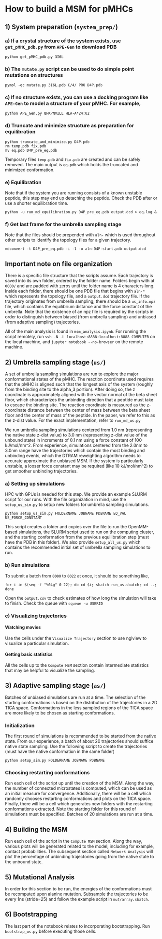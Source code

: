 # How to build a MSM for pMHCs

## 1) System preparation (`system_prep/`)

### a) If a crystal structure of the system exists, use `get_pMHC_pdb.py` from `APE-Gen` to download PDB

```
python get_pMHC_pdb.py 3I6L
```

### b) The `mutate.py` script can be used to do simple point mutations on structures

```
pymol -qc mutate.py 3I6L.pdb C/4/ PRO D4P.pdb
```

### c) If no structure exists, you can use a docking program like `APE-Gen` to model a structure of your pMHC. For example,

```
python APE_Gen.py QFKPNVILL HLA-A*24:02
```

### d) Truncate and minimize structure as preparation for equilibration

```
python truncate_and_minimize.py D4P.pdb
rm temp.pdb fix.pdb
mv eq.pdb D4P_pre_eq.pdb
```

Temporary files `temp.pdb` and `fix.pdb` are created and can be safely removed. The main output is `eq.pdb` which holds the truncated and minimized conformation.

### e) Equilibration

Note that if the system you are running consists of a known unstable peptide, this step may end up detaching the peptide. 
Check the PDB after or use a shorter equilibration time.

```
python -u run_md_equilibration.py D4P_pre_eq.pdb output.dcd > eq.log &
```

### f) Get last frame for the umbrella sampling stage

Note that the files should be prepended with `aln-` which is used throughout other scripts to identify the topology files for a given trajectory.

```
mdconvert -t D4P_pre_eq.pdb -i -1 -o aln-D4P-start.pdb output.dcd
```

## Important note on file organization

There is a specific file structure that the scripts assume. 
Each trajectory is saved into its own folder, ordered by the folder name. 
Folders begin with at `0000/` and are padded with zeros until the folder name is 4 characters long.
Inside each folder, there should be one PDB file that begins with `aln-*` which represents the topology file, and a `output.dcd` trajectory file.
If the trajectory originates from umbrella sampling, there should be a `us_info.npz` file, which contains the equilibrium distance and the force constant of the umbrella.
Note that the existence of an npz file is required by the scripts in order to distinguish between biased (from umbrella sampling) and unbiased (from adaptive sampling) trajectories.

All of the main analysis is found in `msm_analysis.ipynb`. For running the script remotely, run `ssh -N -L localhost:8888:localhost:8888 COMPUTER` on the local machine, and `jupyter notebook --no-browser` on the remote machine.


## 2) Umbrella sampling stage (`us/`)

A set of umbrella sampling simulations are run to explore the major conformational states of the pMHC.
The reaction coordinate used requires that the pMHC is aligned such that the longest axis of the system (roughly from the binding site to the alpha_3 portion).
After doing so, the z coordinate is approximately aligned with the vector normal of the beta sheet floor, which characterizes the unbinding direction that a peptide must take to escape the binding site.
The reaction coordinate is measured as the z-coordinate distance between the center of mass between the beta sheet floor and the center of mass of the peptide.
In the paper, we refer to this as the z-dist value.
For the exact implementation, refer to `run_md_us.py`

We run umbrella sampling simulations centered from 1.0 nm (representing the native state z-dist value) to 3.0 nm (representing z-dist value of the unbound state) in increments of 0.1 nm using a force constant of 100 kJ/mol/nm^2.
From experience, simulations centered from the 2.0nm to 3.0nm range have the trajectories which contain the most binding and unbinding events, which the DTRAM reweighting algorithm needs to accurate approximate the unbiased MSM.
If the system is particularly unstable, a looser force constant may be required (like 10 kJ/mol/nm^2) to get smoother unbinding trajectories.

### a) Setting up simulations

HPC with GPUs is needed for this step.
We provide an example SLURM script for our runs.
With the file organization in mind, use the `setup_us_sim.py` to setup new folders for umbrella sampling simulations.

```
python setup_us_sim.py FOLDERNAME JOBNAME PDBNAME EQ_VAL US_FORCE_CONSTANT
```

This script creates a folder and copies over the file to run the OpenMM-based simulations, the SLURM script used to run on the computing cluster, and the starting conformation from the previous equilibration step (must have the PDB in this folder).
We also provide `setup_all_us.py` which contains the recommended initial set of umbrella sampling simulations to run.

### b) Run simulations

To submit a batch from `0000` to `0022` at once, it should be something like,

```
for i in $(seq -f "%04g" 0 22); do cd $i; sbatch run_us.sbatch; cd ..; done
```

Open the `output.csv` to check estimates of how long the simulation will take to finish. Check the queue with `squeue -u USERID`

### c) Visualizing trajectories

#### Watching movies

Use the cells under the `Visualize Trajectory` section to use nglview to visualize a particular simulation.

#### Getting basic statistics

All the cells up to the `Compute MSM` section contain intermediate statistics that may be helpful to visualize the sampling.


## 3) Adaptive sampling stage (`as/`)

Batches of unbiased simulations are run at a time. 
The selection of the starting conformations is based on the distribution of the trajectories in a 2D TICA space.
Conformations in the less sampled regions of the TICA space are more likely to be chosen as starting conformations.

### Initialization

The first round of simulations is recommended to be started from the native state.
From our experience, a batch of about 20 trajectories should suffice native state sampling.
Use the following script to create the trajectories (must have the native conformation in the same folder)

```
python setup_sim.py FOLDERNAME JOBNAME PDBNAME
```

### Choosing restarting conformations

Run each cell of the script up until the creation of the MSM.
Along the way, the number of connected microstates is computed, which can be used as an initial measure for convergence.
Additionally, there will be a cell which randomly chooses restarting conformations and plots on the TICA space.
Finally, there will be a cell which generates new folders with the restarting conformations extracted.
Note the starting folder for this round of simulations must be specified.
Batches of 20 simulations are run at a time.

## 4) Building the MSM

Run each cell of the script in the `Compute MSM` section.
Along the way, various plots will be generated related to the model, including for example, contact probabilities.
The subsequent section called `Network Analysis` will plot the percentage of unbinding trajectories going from the native state to the unbound state.

## 5) Mutational Analysis

In order for this section to be run, the energies of the conformations must be recomputed upon alanine mutation.
Subsample the trajectories to be every 1ns (stride=25) and follow the example script in `mut/array.sbatch`.

## 6) Bootstrapping

The last part of the notebook relates to incorporating bootstrapping.
Run `bootstrap_us.py` before executing those cells.








